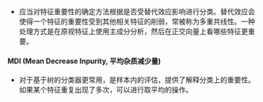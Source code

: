 - 应当对特征重要性的确定方法根据是否受替代效应影响进行分类。替代效应会使得一个特征的重要性受到其他相关特征的削弱，常被称为多重共线性。一种处理方式是在原视特征上使用主成分分析，然后在正交向量上看哪些特征更重要。

#### MDI (Mean Decrease Inpurity, 平均杂质减少量)

- 对于基于树的分类器更常用，是样本内的评估，提供了解释分类上的重要性。如果某个特征重复出现了多次，可以进行取平均的操作。